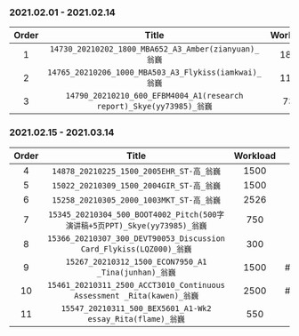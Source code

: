 ### 2021.02.01 - 2021.02.14

| Order |                                Title                               | Workload |  Status  |  Due Time  |   |
| :---: | :----------------------------------------------------------------: | :------: | :------: | :--------: | - |
|   1   |         `14730_20210202_1800_MBA652_A3_Amber(zianyuan)_翁巍`         |   1800   | #QC/Pass | 02.02.12pm |   |
|   2   |         `14765_20210206_1000_MBA503_A3_Flykiss(iamkwai)_翁巍`        |   1184   | #QC/Pass | 02.06.10pm |   |
|   3   | `14790_20210210_600_EFBM4004_A1(research report)_Skye(yy73985)_翁巍` |    732   | #QC/Pass | 02.10.12pm |   |

### 2021.02.15 - 2021.03.14

| Order |                                 Title                                | Workload |    Status    |  Due Time  |
| :---: | :------------------------------------------------------------------: | :------: | :----------: | :--------: |
|   4   |                 `14878_20210225_1500_2005EHR_ST-高_翁巍`                |   1500   |   #QC/Pass   | 02.25.06pm |
|   5   |                 `15022_20210309_1500_2004GIR_ST-高_翁巍`                |   1500   |   #QC/Pass   | 03.09.06pm |
|   6   |                 `15258_20210305_2000_1003MKT_ST-高_翁巍`                |   2526   |   #QC/Pass   | 03.05.06pm |
|   7   |  `15345_20210304_500_BOOT4002_Pitch(500字演讲稿+5页PPT)_Skye(yy73985)_翁巍` |    750   |   #QC/Pass   | 03.04.09pm |
|   8   |   `15366_20210307_300_DEVT90053_Discussion Card_Flykiss(LQZ000)_翁巍`  |    300   |   #QC/Pass   | 03.07.10pm |
|   9   |          `15267_20210312_1500_ECON7950_A1 _Tina(junhan)_翁巍`          |   1500   | #Unsubmitted | 03.12.12pm |
|   10  | `15461_20210311_2500_ACCT3010_Continuous Assessment _Rita(kawen)_翁巍` |   2500   | #Unsubmitted | 03.11.10pm |
|   11  |       `15547_20210311_500_BEX5601_A1-Wk2 essay_Rita(flame)_翁巍`       |    550   |   #QC/Pass   | 03.11.08pm |
